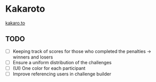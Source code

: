 # Kakaroto

[kakaro.to](kakaro.to)

## TODO

- [ ] Keeping track of scores for those who completed the penalties -> winners and losers
- [ ] Ensure a uniform distribution of the challenges
- [ ] (UI) One color for each participant
- [ ] Improve referencing users in challenge builder
